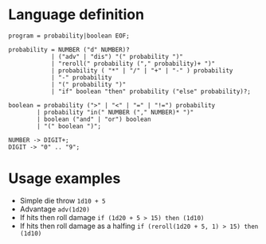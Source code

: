 # Language definition

```ebnf
program = probability|boolean EOF;

probability = NUMBER ("d" NUMBER)?
            | ("adv" | "dis") "(" probability ")"
            | "reroll(" probability ("," probability)+ ")"
            | probability ( "*" | "/" | "+" | "-" ) probability
            | "-" probability
            | "(" probability ")"
            | "if" boolean "then" probability ("else" probability)?;

boolean = probability (">" | "<" | "=" | "!=") probability
        | probability "in(" NUMBER ("," NUMBER)* ")"
        | boolean ("and" | "or") boolean
        | "(" boolean ")";

NUMBER -> DIGIT+;
DIGIT -> "0" .. "9";
```

# Usage examples
[//]: <> (TODO - add good way to implement crits)

- Simple die throw 
`1d10 + 5`
- Advantage 
`adv(1d20)`
- If hits then roll damage 
`if (1d20 + 5 > 15) then (1d10)` 
- If hits then roll damage as a halfing 
`if (reroll(1d20 + 5, 1) > 15) then (1d10)`